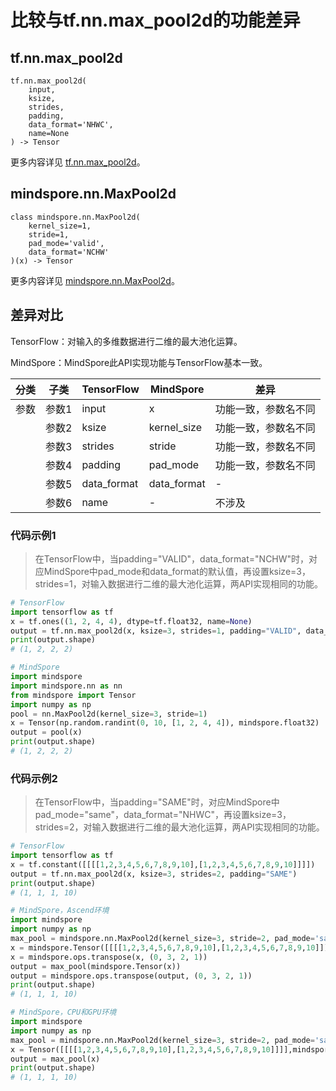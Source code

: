 # 比较与tf.nn.max_pool2d的功能差异

## tf.nn.max_pool2d

```text
tf.nn.max_pool2d(
    input,
    ksize,
    strides,
    padding,
    data_format='NHWC',
    name=None
) -> Tensor
```

更多内容详见 [tf.nn.max_pool2d](https://tensorflow.google.cn/versions/r2.6/api_docs/python/tf/nn/max_pool2d)。

## mindspore.nn.MaxPool2d

```text
class mindspore.nn.MaxPool2d(
    kernel_size=1,
    stride=1,
    pad_mode='valid',
    data_format='NCHW'
)(x) -> Tensor
```

更多内容详见 [mindspore.nn.MaxPool2d](https://www.mindspore.cn/docs/zh-CN/master/api_python/nn/mindspore.nn.MaxPool2d.html)。

## 差异对比

TensorFlow：对输入的多维数据进行二维的最大池化运算。

MindSpore：MindSpore此API实现功能与TensorFlow基本一致。

| 分类 | 子类 |TensorFlow | MindSpore | 差异 |
| --- | --- | --- | --- |---|
|参数 | 参数1 | input | x |功能一致，参数名不同 |
| | 参数2 | ksize | kernel_size | 功能一致，参数名不同 |
| | 参数3 | strides | stride | 功能一致，参数名不同 |
| | 参数4 | padding | pad_mode | 功能一致，参数名不同 |
| | 参数5 | data_format | data_format | - |
| | 参数6 | name | - | 不涉及 |

### 代码示例1

> 在TensorFlow中，当padding="VALID"，data_format="NCHW"时，对应MindSpore中pad_mode和data_format的默认值，再设置ksize=3，strides=1，对输入数据进行二维的最大池化运算，两API实现相同的功能。

```python
# TensorFlow
import tensorflow as tf
x = tf.ones((1, 2, 4, 4), dtype=tf.float32, name=None)
output = tf.nn.max_pool2d(x, ksize=3, strides=1, padding="VALID", data_format='NCHW')
print(output.shape)
# (1, 2, 2, 2)

# MindSpore
import mindspore
import mindspore.nn as nn
from mindspore import Tensor
import numpy as np
pool = nn.MaxPool2d(kernel_size=3, stride=1)
x = Tensor(np.random.randint(0, 10, [1, 2, 4, 4]), mindspore.float32)
output = pool(x)
print(output.shape)
# (1, 2, 2, 2)
```

### 代码示例2

> 在TensorFlow中，当padding="SAME"时，对应MindSpore中pad_mode="same"，data_format="NHWC"，再设置ksize=3，strides=2，对输入数据进行二维的最大池化运算，两API实现相同的功能。

```python
# TensorFlow
import tensorflow as tf
x = tf.constant([[[[1,2,3,4,5,6,7,8,9,10],[1,2,3,4,5,6,7,8,9,10]]]])
output = tf.nn.max_pool2d(x, ksize=3, strides=2, padding="SAME")
print(output.shape)
# (1, 1, 1, 10)

# MindSpore，Ascend环境
import mindspore
import numpy as np
max_pool = mindspore.nn.MaxPool2d(kernel_size=3, stride=2, pad_mode='same')
x = mindspore.Tensor([[[[1,2,3,4,5,6,7,8,9,10],[1,2,3,4,5,6,7,8,9,10]]]],mindspore.float32)
x = mindspore.ops.transpose(x, (0, 3, 2, 1))
output = max_pool(mindspore.Tensor(x))
output = mindspore.ops.transpose(output, (0, 3, 2, 1))
print(output.shape)
# (1, 1, 1, 10)

# MindSpore，CPU和GPU环境
import mindspore
import numpy as np
max_pool = mindspore.nn.MaxPool2d(kernel_size=3, stride=2, pad_mode='same', data_format='NHWC')
x = Tensor([[[[1,2,3,4,5,6,7,8,9,10],[1,2,3,4,5,6,7,8,9,10]]]],mindspore.float32)
output = max_pool(x)
print(output.shape)
# (1, 1, 1, 10)
```
